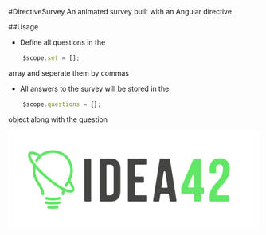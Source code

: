 #DirectiveSurvey
An animated survey built with an Angular directive

##Usage
- Define all questions in the
```javascript
    $scope.set = [];
```
array and seperate them by commas
- All answers to the survey will be stored in the 
```javascript
    $scope.questions = {};
```
object along with the question  


![alt text](https://github.com/idea42co/images/blob/master/FullLogo-Colored-2000x779.jpg "Logo Title Text 1")
